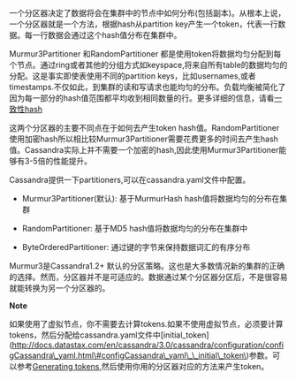  一个分区器决定了数据将会在集群中的节点中如何分布\(包括副本\)。从根本上说，一个分区器就是一个方法，根据hash从partition key产生一个token，代表一行数据。每一行数据会通过这个hash值分布在集群中。

Murmur3Partitioner 和RandomPartitioner 都是使用token将数据均匀分配到每个节点。通过ring或者其他的分组方式如keyspace,将来自所有table的数据均匀的分配。这是事实即使表使用不同的partition keys，比如usernames,或者timestamps.不仅如此，到集群的读和写请求也能均匀的分布。负载均衡被简化了因为每一部分的hash值范围都平均收到相同数量的行。更多详细的信息，请看[一致性hash](http://docs.datastax.com/en/cassandra/3.0/cassandra/architecture/archDataDistributeHashing.html)

  
这两个分区器的主要不同点在于如何去产生token hash值。RandomPartitioner 使用加密hash所以相比较Murmur3Partitioner需要花费更多的时间去产生hash值。Cassandra实际上并不需要一个加密的hash,因此使用Murmur3Partitioner能够有3-5倍的性能提升。

 Cassandra提供一下partitioners,可以在cassandra.yaml文件中配置。

- Murmur3Partitioner(默认): 基于MurmurHash hash值将数据均匀的分布在集群

- RandomPartitioner: 基于MD5 hash值将数据均匀的分布在集群中

- ByteOrderedPartitioner: 通过键的字节来保持数据词汇的有序分布



 Murmur3是Cassandra1.2+ 默认的分区策略。这也是大多数情况新的集群的正确的选择。然而，分区器并不是可适应的。数据通过某个分区器分区后，不是很容易就能转换为另一个分区器的。

**Note**

如果使用了虚拟节点，你不需要去计算tokens.如果不使用虚拟节点，必须要计算tokens，然后分配给cassandra.yaml文件中[initial_token](http://docs.datastax.com/en/cassandra/3.0/cassandra/configuration/configCassandra\_yaml.html\#configCassandra\_yaml\_\_initial\_token\)参数。可以参考[Generating tokens](http://docs.datastax.com/en/cassandra/3.0/cassandra/configuration/configGenTokens.html),然后使用你用的分区器对应的方法来产生token。

